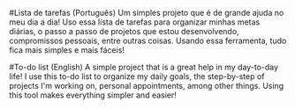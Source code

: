#Lista de tarefas (Português)
Um simples projeto que é de grande ajuda no meu dia a dia! Uso essa lista de tarefas para organizar minhas metas diárias, o passo a passo de projetos que estou desenvolvendo, compromissos pessoais, entre outras coisas. Usando essa ferramenta, tudo fica mais simples e mais fáceis!

#To-do list (English)
A simple project that is a great help in my day-to-day life! I use this to-do list to organize my daily goals, the step-by-step of projects I'm working on, personal appointments, among other things. Using this tool makes everything simpler and easier!
